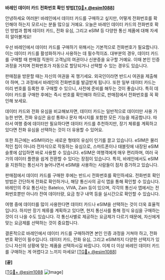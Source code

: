 **바레인 데이터 카드 전화번호 확인 방법[[TG💪+ @esim1088](https://t.me/s/esim1088)]**

안녕하세요 여러분! 바레인에서 데이터 카드를 구매하고 싶지만, 어떻게 전화번호를 확인해야 하는지 모르시는 분들 많으실 거예요. 오늘은 바레인 데이터 카드의 전화번호 확인 방법과 함께 데이터 카드, 전화 유심, 그리고 eSIM 등 다양한 통신 제품에 대해 자세히 알아볼게요!

우선 바레인에서 데이터 카드를 구매하기 위해서는 기본적으로 전화번호가 필요합니다. 이는 데이터 카드를 활성화하거나 사용하는 데 필수적이죠. 대부분의 경우, 데이터 카드를 구매할 때 판매점 직원이 고객님의 여권이나 신분증을 요구할 거예요. 이때 본인 인증 과정을 거치며 전화번호가 자동으로 할당되거나 선택할 수 있는 경우도 있습니다.

판매점을 방문할 때는 자신의 여권을 꼭 챙기세요. 외국인이라면 반드시 여권을 제출해야 하며, 그 과정에서 바레인의 전화번호를 발급받게 됩니다. 또한 일부 데이터 카드는 미리 번호를 등록한 후 구매할 수 있으니, 사전에 준비를 해두는 것이 좋습니다. 특히 데이터 카드를 구매한 후에는 즉시 번호를 확인해야 하므로, 판매점에서 전화번호를 꼭 확인해 보세요.

데이터 카드와 전화 유심을 비교해보자면, 데이터 카드는 일반적으로 데이터만 사용 가능한 반면, 전화 유심은 음성 통화나 문자 메시지를 포함한 모든 기능을 제공합니다. 따라서 여행 중에 데이터만 필요하다면 데이터 카드를 추천하지만, 장기 체류를 계획하고 있다면 전화 유심을 선택하는 것이 더 유용할 수 있어요.

또한 최근에는 eSIM이라는 새로운 형태의 유심이 인기를 끌고 있습니다. eSIM은 물리적인 칩이 아니라 전자식으로 작동하는 유심으로, 스마트폰이나 태블릿에 내장된 eSIM 슬롯에 삽입하면 바로 사용할 수 있습니다. eSIM은 여행객에게 매우 편리하며, 여러 국가의 데이터 플랜을 쉽게 전환할 수 있다는 장점이 있습니다. 특히, 바레인에서도 eSIM을 지원하는 통신사가 늘어나면서 eSIM을 사용하는 사람들이 점차 증가하고 있습니다.

판매점에서 데이터 카드를 구매한 후에는 반드시 전화번호를 확인하세요. 전화번호 확인 방법은 간단하게 전화로 확인하거나, 해당 통신사의 공식 앱을 통해 확인할 수 있습니다. 바레인의 주요 통신사는 Batelco, VIVA, Zain 등이 있으며, 각각의 통신사 앱에서는 전화번호뿐만 아니라 잔여 데이터량, 요금 청구 내역 등을 실시간으로 확인할 수 있습니다.

여행 중에 데이터를 많이 사용한다면 데이터 카드나 eSIM을 선택하는 것이 더욱 효율적입니다. 하지만 장기 체류를 계획하고 있다면, 현지 통신사를 통해 정식 유심을 구매하는 것이 더 나을 수도 있습니다. 각 통신사별로 제공하는 요금제가 다르기 때문에, 자신에게 맞는 요금제를 선택하는 것이 중요합니다.

결론적으로 바레인에서 데이터 카드를 구매하려면 본인 인증 과정을 거쳐야 하고, 전화번호 확인이 필수입니다. 데이터 카드, 전화 유심, 그리고 eSIM까지 다양한 선택지가 있으니 자신의 상황에 맞는 제품을 선택하시길 바랍니다. 이제 더 이상 바레인 데이터 카드를 구매하는 게 어렵다고 느끼지 마세요! [[TG💪+ @esim1088](https://t.me/s/esim1088)]

**[끝]**

[[TG💪+ @esim1088](https://t.me/s/esim1088) ![Image](https://i.postimg.cc/Y0z9fWf4/image.png)]